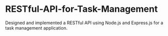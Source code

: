 # RESTful-API-for-Task-Management
Designed and implemented a RESTful API using Node.js and Express.js for a task management application.
